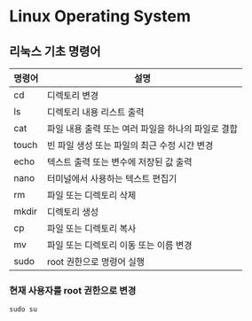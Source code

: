 # Linux Operating System
## 리눅스 기초 명령어
| 명령어   | 설명                                                         |
|----------|--------------------------------------------------------------|
| cd       | 디렉토리 변경                                                |
| ls       | 디렉토리 내용 리스트 출력                                    |
| cat      | 파일 내용 출력 또는 여러 파일을 하나의 파일로 결합          |
| touch    | 빈 파일 생성 또는 파일의 최근 수정 시간 변경                |
| echo     | 텍스트 출력 또는 변수에 저장된 값 출력                      |
| nano     | 터미널에서 사용하는 텍스트 편집기                            |
| rm       | 파일 또는 디렉토리 삭제                                     |
| mkdir    | 디렉토리 생성                                                |
| cp       | 파일 또는 디렉토리 복사                                     |
| mv       | 파일 또는 디렉토리 이동 또는 이름 변경                     |
| sudo     | root 권한으로 명령어 실행                                   |

### 현재 사용자를 root 권한으로 변경
```
sudo su
```
